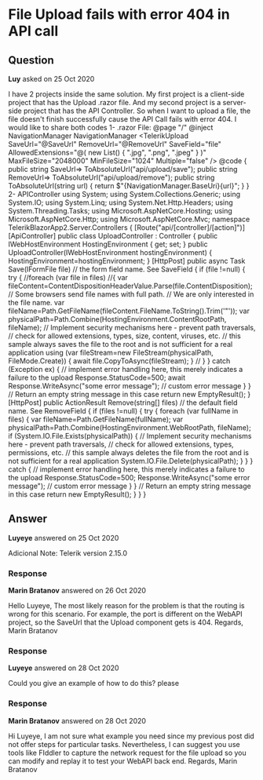 # File Upload fails with error 404 in API call

## Question

**Luy** asked on 25 Oct 2020

I have 2 projects inside the same solution. My first project is a client-side project that has the Upload .razor file. And my second project is a server-side project that has the API Controller. So when I want to upload a file, the file doesn't finish successfully cause the API Call fails with error 404. I would like to share both codes 1- .razor File: @page "/" @inject NavigationManager NavigationManager <TelerikUpload SaveUrl="@SaveUrl" RemoveUrl="@RemoveUrl" SaveField="file" AllowedExtensions="@( new List<string>() { ".jpg", ".png", ".jpeg" } )" MaxFileSize="2048000" MinFileSize="1024" Multiple="false" /> @code { public string SaveUrl=> ToAbsoluteUrl("api/upload/save"); public string RemoveUrl=> ToAbsoluteUrl("api/upload/remove"); public string ToAbsoluteUrl(string url) { return $"{NavigationManager.BaseUri}{url}"; } } 2- APIController using System; using System.Collections.Generic; using System.IO; using System.Linq; using System.Net.Http.Headers; using System.Threading.Tasks; using Microsoft.AspNetCore.Hosting; using Microsoft.AspNetCore.Http; using Microsoft.AspNetCore.Mvc; namespace TelerikBlazorApp2.Server.Controllers { [Route("api/[controller]/[action]")] [ApiController] public class UploadController : Controller { public IWebHostEnvironment HostingEnvironment { get; set; } public UploadController(IWebHostEnvironment hostingEnvironment) { HostingEnvironment=hostingEnvironment; } [HttpPost] public async Task<IActionResult> Save(IFormFile file) // the form field name. See SaveField { if (file !=null) { try { //foreach (var file in files) //{ var fileContent=ContentDispositionHeaderValue.Parse(file.ContentDisposition); // Some browsers send file names with full path. // We are only interested in the file name. var fileName=Path.GetFileName(fileContent.FileName.ToString().Trim('"')); var physicalPath=Path.Combine(HostingEnvironment.ContentRootPath, fileName); // Implement security mechanisms here - prevent path traversals, // check for allowed extensions, types, size, content, viruses, etc. // this sample always saves the file to the root and is not sufficient for a real application using (var fileStream=new FileStream(physicalPath, FileMode.Create)) { await file.CopyToAsync(fileStream); } // } } catch (Exception ex) { // implement error handling here, this merely indicates a failure to the upload Response.StatusCode=500; await Response.WriteAsync("some error message"); // custom error message } } // Return an empty string message in this case return new EmptyResult(); } [HttpPost] public ActionResult Remove(string[] files) // the default field name. See RemoveField { if (files !=null) { try { foreach (var fullName in files) { var fileName=Path.GetFileName(fullName); var physicalPath=Path.Combine(HostingEnvironment.WebRootPath, fileName); if (System.IO.File.Exists(physicalPath)) { // Implement security mechanisms here - prevent path traversals, // check for allowed extensions, types, permissions, etc. // this sample always deletes the file from the root and is not sufficient for a real application System.IO.File.Delete(physicalPath); } } } catch { // implement error handling here, this merely indicates a failure to the upload Response.StatusCode=500; Response.WriteAsync("some error message"); // custom error message } } // Return an empty string message in this case return new EmptyResult(); } } }

## Answer

**Luyeye** answered on 25 Oct 2020

Adicional Note: Telerik version 2.15.0

### Response

**Marin Bratanov** answered on 26 Oct 2020

Hello Luyeye, The most likely reason for the problem is that the routing is wrong for this scenario. For example, the port is different on the WebAPI project, so the SaveUrl that the Upload component gets is 404. Regards, Marin Bratanov

### Response

**Luyeye** answered on 28 Oct 2020

Could you give an example of how to do this? please

### Response

**Marin Bratanov** answered on 28 Oct 2020

Hi Luyeye, I am not sure what example you need since my previous post did not offer steps for particular tasks. Nevertheless, I can suggest you use tools like FIddler to capture the network request for the file upload so you can modify and replay it to test your WebAPI back end. Regards, Marin Bratanov
